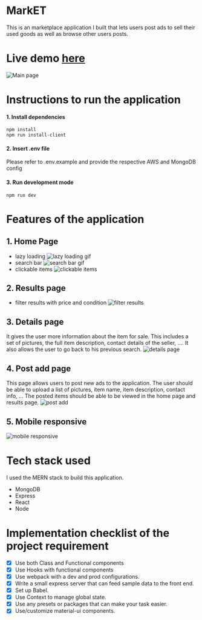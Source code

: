 # MarkET
This is an marketplace application I built that lets users post ads to sell their used goods as well as browse other users posts. 

# Live demo [here](https://fierce-peak-34730.herokuapp.com/)
![Main page](https://nvidia-assignment-images.s3.us-east-2.amazonaws.com/Screenshot+2021-10-25+224350.png)

# Instructions to run the application
#### 1. Install dependencies
```
npm install
npm run install-client
```
#### 2. Insert .env file
Please refer to .env.example and provide the respective AWS and MongoDB config

#### 3. Run development mode
```
npm run dev
```

# Features of the application
## 1. Home Page
- lazy loading
![lazy loading gif](https://nvidia-assignment-images.s3.us-east-2.amazonaws.com/recording.gif)
- search bar
![search bar gif](https://nvidia-assignment-images.s3.us-east-2.amazonaws.com/recording+(1).gif)
- clickable items
![clickable items](https://nvidia-assignment-images.s3.us-east-2.amazonaws.com/recording+(2).gif)

## 2. Results page
- filter results with price and condition
![filter results](https://nvidia-assignment-images.s3.us-east-2.amazonaws.com/recording+(4).gif)

## 3. Details page
It gives the user more information about the item for sale. This includes a set of pictures, the full item description, contact details of the seller, ….
It also allows the user to go back to his previous search.
![details page](https://nvidia-assignment-images.s3.us-east-2.amazonaws.com/recording+(5).gif)

## 4. Post add page
This page allows users to post new ads to the application. The user should be able to upload a list of pictures, item name, item description, contact info, …
The posted items should be able to be viewed in the home page and results page.
![post add](https://nvidia-assignment-images.s3.us-east-2.amazonaws.com/recording+(6).gif)

## 5. Mobile responsive
![mobile responsive](https://nvidia-assignment-images.s3.us-east-2.amazonaws.com/recording+(7).gif)

# Tech stack used
I used the MERN stack to build this application.
- MongoDB
- Express
- React
- Node

# Implementation checklist of the project requirement
- [x] Use both Class and Functional components
- [x] Use Hooks with functional components
- [x] Use webpack with a dev and prod configurations.
- [x] Write a small express server that can feed sample data to the front end.
- [x] Set up Babel.
- [x] Use Context to manage global state.
- [x] Use any presets or packages that can make your task easier.
- [x] Use/customize material-ui components.

